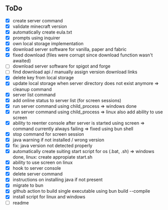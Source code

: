 ## ToDo

- [x] create server command
- [x] validate minecraft version
- [x] automatically create eula.txt
- [x] prompts using inquirer
- [x] own local storage implementation
- [x] download server software for vanilla, paper and fabric
- [x] fixed download (files were corrupt since download function wasn't awaited)
- [ ] download server software for spigot and forge
- [ ] find download api / manually assign version download links
- [x] delete key from local storage
- [x] update local storage when server directory does not exist anymore => cleanup command
- [x] server list command
- [x] add online status to server list (for screen sessions)
- [x] run server command using child_process => windows done
- [x] run server command using child_process => linux also add ability to use screen
- [x] ability to reenter console after server is started using screen => command currently always failing => fixed using bun shell
- [x] stop command for screen session
- [x] java warning if not installed / wrong version
- [x] fix: java version not detected properly
- [x] automatically create suiting start script for os (.bat, .sh) => windows done, linux: create appropiate start.sh
- [x] ability to use screen on linux
- [x] hook to server console
- [x] delete server command
- [x] instructions on installing java if not present
- [x] migrate to bun
- [x] github action to build single executable using bun build --compile
- [x] install script for linux and windows
- [ ] readme
